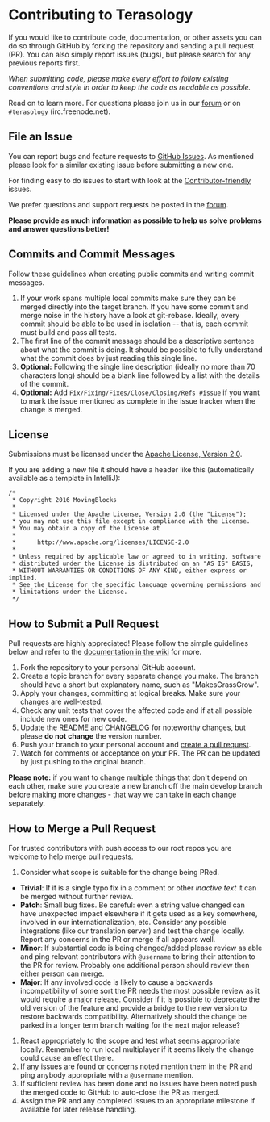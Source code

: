 Contributing to Terasology
==================================

If you would like to contribute code, documentation, or other assets you can do so through GitHub by forking the repository and sending a pull request (PR). You can also simply report issues (bugs), but please search for any previous reports first.

*When submitting code, please make every effort to follow existing conventions and style in order to keep the code as readable as possible.*

Read on to learn more. For questions please join us in our [forum](http://forum.terasology.org/forum) or on `#terasology` (irc.freenode.net).

File an Issue
-------------
You can report bugs and feature requests to [GitHub Issues](https://github.com/MovingBlocks/TerasologyLauncher/issues). As mentioned please look for a similar existing issue before submitting a new one.

For finding easy to do issues to start with look at the [Contributor-friendly](https://github.com/MovingBlocks/TerasologyLauncher/labels/Contributor-friendly) issues.

We prefer questions and support requests be posted in the [forum](http://forum.terasology.org/forum).

__Please provide as much information as possible to help us solve problems and answer questions better!__

Commits and Commit Messages
---------------------------
Follow these guidelines when creating public commits and writing commit messages.

1. If your work spans multiple local commits make sure they can be merged directly into the target branch. If you have some commit and merge noise in the history have a look at git-rebase. Ideally, every commit should be able to be used in isolation -- that is, each commit must build and pass all tests.
1. The first line of the commit message should be a descriptive sentence about what the commit is doing. It should be possible to fully understand what the commit does by just reading this single line. 
1. **Optional:** Following the single line description (ideally no more than 70 characters long) should be a blank line followed by a list with the details of the commit.
1. **Optional:** Add `Fix/Fixing/Fixes/Close/Closing/Refs #issue` if you want to mark the issue mentioned as complete in the issue tracker when the change is merged.

License
-------
Submissions must be licensed under the [Apache License, Version 2.0](http://www.apache.org/licenses/LICENSE-2.0.html).

If you are adding a new file it should have a header like this (automatically available as a template in IntelliJ):
~~~
/*
 * Copyright 2016 MovingBlocks
 *
 * Licensed under the Apache License, Version 2.0 (the "License");
 * you may not use this file except in compliance with the License.
 * You may obtain a copy of the License at
 *
 *      http://www.apache.org/licenses/LICENSE-2.0
 *
 * Unless required by applicable law or agreed to in writing, software
 * distributed under the License is distributed on an "AS IS" BASIS,
 * WITHOUT WARRANTIES OR CONDITIONS OF ANY KIND, either express or implied.
 * See the License for the specific language governing permissions and
 * limitations under the License.
 */
~~~

How to Submit a Pull Request
----------------------------
Pull requests are highly appreciated! Please follow the simple guidelines below and refer to the [documentation in the wiki](https://github.com/MovingBlocks/TerasologyLauncher/wiki/Documentation) for more. 

1. Fork the repository to your personal GitHub account.
1. Create a topic branch for every separate change you make. The branch should have a short but explanatory name, such as "MakesGrassGrow".
1. Apply your changes, committing at logical breaks. Make sure your changes are well-tested. 
1. Check any unit tests that cover the affected code and if at all possible include new ones for new code.
1. Update the [README](/README.md) and [CHANGELOG](CHANGELOG.md) for noteworthy changes, but please __do not change__ the version number.
1. Push your branch to your personal account and [create a pull request](https://help.github.com/articles/using-pull-requests/).
1. Watch for comments or acceptance on your PR. The PR can be updated by just pushing to the original branch.

__Please note:__ if you want to change multiple things that don't depend on each other, make sure you create a new branch off the main develop branch before making more changes - that way we can take in each change separately.

How to Merge a Pull Request
---------------------------
For trusted contributors with push access to our root repos you are welcome to help merge pull requests.

1. Consider what scope is suitable for the change being PRed.
  * **Trivial**: If it is a single typo fix in a comment or other *inactive text* it can be merged without further review.
  * **Patch**: Small bug fixes. Be careful: even a string value changed can have unexpected impact elsewhere if it gets used as a key somewhere, involved in our internationalization, etc. Consider any possible integrations (like our translation server) and test the change locally. Report any concerns in the PR or merge if all appears well.
  * **Minor**: If substantial code is being changed/added please review as able and ping relevant contributors with `@username` to bring their attention to the PR for review. Probably one additional person should review then either person can merge. 
  * **Major**: If any involved code is likely to cause a backwards incompatibility of some sort the PR needs the most possible review as it would require a major release. Consider if it is possible to deprecate the old version of the feature and provide a bridge to the new version to restore backwards compatibility. Alternatively should the change be parked in a longer term branch waiting for the next major release?
1. React appropriately to the scope and test what seems appropriate locally. Remember to run local multiplayer if it seems likely the change could cause an effect there.
1. If any issues are found or concerns noted mention them in the PR and ping anybody appropriate with a `@username` mention.
1. If sufficient review has been done and no issues have been noted push the merged code to GitHub to auto-close the PR as merged.
1. Assign the PR and any completed issues to an appropriate milestone if available for later release handling.
